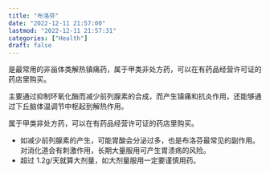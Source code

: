 ```yaml
---
title: "布洛芬"
date: "2022-12-11 21:57:00"
lastmod: "2022-12-11 21:57:31"
categories: ["Health"]
draft: false
---
```


是最常用的非甾体类解热镇痛药，属于甲类非处方药，可以在有药品经营许可证的药店里购买。

主要通过抑制环氧化酶而减少前列腺素的合成，而产生镇痛和抗炎作用，还能够通过下丘脑体温调节中枢起到解热作用。

属于甲类非处方药，可以在有药品经营许可证的药店里购买。

-   如减少前列腺素的产生，可能胃酸会分泌过多，也是布洛芬最常见的副作用。对消化道会有刺激作用，长期大量服用可产生胃溃疡的风险。
-   超过 1.2g/天就算大剂量，如大剂量服用一定要谨慎用药。
